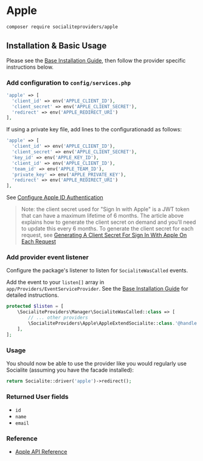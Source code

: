 # Apple

```bash
composer require socialiteproviders/apple
```

## Installation & Basic Usage

Please see the [Base Installation Guide](https://socialiteproviders.com/usage/), then follow the provider specific instructions below.

### Add configuration to `config/services.php`

```php
'apple' => [
  'client_id' => env('APPLE_CLIENT_ID'),
  'client_secret' => env('APPLE_CLIENT_SECRET'),
  'redirect' => env('APPLE_REDIRECT_URI')
],
```

If using a private key file, add lines to the configurationadd as follows:

```php
'apple' => [
  'client_id' => env('APPLE_CLIENT_ID'),
  'client_secret' => env('APPLE_CLIENT_SECRET'),
  'key_id' => env('APPLE_KEY_ID'),
  'client_id' => env('APPLE_CLIENT_ID'),
  'team_id' => env('APPLE_TEAM_ID'),
  'private_key' => env('APPLE_PRIVATE_KEY'),
  'redirect' => env('APPLE_REDIRECT_URI')
],
```

See [Configure Apple ID Authentication](https://developer.okta.com/blog/2019/06/04/what-the-heck-is-sign-in-with-apple)

> Note: the client secret used for "Sign In with Apple" is a JWT token that can have a maximum lifetime of 6 months. The article above explains how to generate the client secret on demand and you'll need to update this every 6 months. To generate the client secret for each request, see [Generating A Client Secret For Sign In With Apple On Each Request](https://bannister.me/blog/generating-a-client-secret-for-sign-in-with-apple-on-each-request)

### Add provider event listener

Configure the package's listener to listen for `SocialiteWasCalled` events.

Add the event to your `listen[]` array in `app/Providers/EventServiceProvider`. See the [Base Installation Guide](https://socialiteproviders.com/usage/) for detailed instructions.

```php
protected $listen = [
    \SocialiteProviders\Manager\SocialiteWasCalled::class => [
        // ... other providers
        \SocialiteProviders\Apple\AppleExtendSocialite::class.'@handle',
    ],
];
```

### Usage

You should now be able to use the provider like you would regularly use Socialite (assuming you have the facade installed):

```php
return Socialite::driver('apple')->redirect();
```

### Returned User fields

- ``id``
- ``name``
- ``email``

### Reference

- [Apple API Reference](https://developer.apple.com/documentation/sign_in_with_apple/sign_in_with_apple_rest_api)
